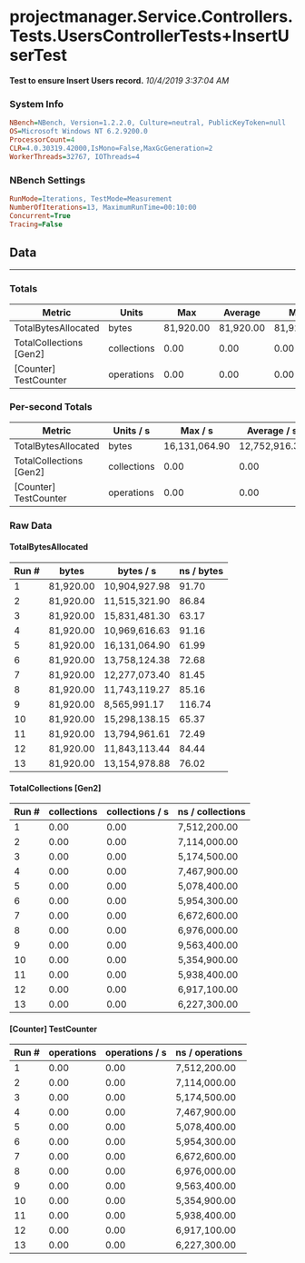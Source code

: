 ﻿# projectmanager.Service.Controllers.Tests.UsersControllerTests+InsertUserTest
__Test to ensure Insert Users record.__
_10/4/2019 3:37:04 AM_
### System Info
```ini
NBench=NBench, Version=1.2.2.0, Culture=neutral, PublicKeyToken=null
OS=Microsoft Windows NT 6.2.9200.0
ProcessorCount=4
CLR=4.0.30319.42000,IsMono=False,MaxGcGeneration=2
WorkerThreads=32767, IOThreads=4
```

### NBench Settings
```ini
RunMode=Iterations, TestMode=Measurement
NumberOfIterations=13, MaximumRunTime=00:10:00
Concurrent=True
Tracing=False
```

## Data
-------------------

### Totals
|          Metric |           Units |             Max |         Average |             Min |          StdDev |
|---------------- |---------------- |---------------- |---------------- |---------------- |---------------- |
|TotalBytesAllocated |           bytes |       81,920.00 |       81,920.00 |       81,920.00 |            0.00 |
|TotalCollections [Gen2] |     collections |            0.00 |            0.00 |            0.00 |            0.00 |
|[Counter] TestCounter |      operations |            0.00 |            0.00 |            0.00 |            0.00 |

### Per-second Totals
|          Metric |       Units / s |         Max / s |     Average / s |         Min / s |      StdDev / s |
|---------------- |---------------- |---------------- |---------------- |---------------- |---------------- |
|TotalBytesAllocated |           bytes |   16,131,064.90 |   12,752,916.39 |    8,565,991.17 |    2,186,256.67 |
|TotalCollections [Gen2] |     collections |            0.00 |            0.00 |            0.00 |            0.00 |
|[Counter] TestCounter |      operations |            0.00 |            0.00 |            0.00 |            0.00 |

### Raw Data
#### TotalBytesAllocated
|           Run # |           bytes |       bytes / s |      ns / bytes |
|---------------- |---------------- |---------------- |---------------- |
|               1 |       81,920.00 |   10,904,927.98 |           91.70 |
|               2 |       81,920.00 |   11,515,321.90 |           86.84 |
|               3 |       81,920.00 |   15,831,481.30 |           63.17 |
|               4 |       81,920.00 |   10,969,616.63 |           91.16 |
|               5 |       81,920.00 |   16,131,064.90 |           61.99 |
|               6 |       81,920.00 |   13,758,124.38 |           72.68 |
|               7 |       81,920.00 |   12,277,073.40 |           81.45 |
|               8 |       81,920.00 |   11,743,119.27 |           85.16 |
|               9 |       81,920.00 |    8,565,991.17 |          116.74 |
|              10 |       81,920.00 |   15,298,138.15 |           65.37 |
|              11 |       81,920.00 |   13,794,961.61 |           72.49 |
|              12 |       81,920.00 |   11,843,113.44 |           84.44 |
|              13 |       81,920.00 |   13,154,978.88 |           76.02 |

#### TotalCollections [Gen2]
|           Run # |     collections | collections / s |ns / collections |
|---------------- |---------------- |---------------- |---------------- |
|               1 |            0.00 |            0.00 |    7,512,200.00 |
|               2 |            0.00 |            0.00 |    7,114,000.00 |
|               3 |            0.00 |            0.00 |    5,174,500.00 |
|               4 |            0.00 |            0.00 |    7,467,900.00 |
|               5 |            0.00 |            0.00 |    5,078,400.00 |
|               6 |            0.00 |            0.00 |    5,954,300.00 |
|               7 |            0.00 |            0.00 |    6,672,600.00 |
|               8 |            0.00 |            0.00 |    6,976,000.00 |
|               9 |            0.00 |            0.00 |    9,563,400.00 |
|              10 |            0.00 |            0.00 |    5,354,900.00 |
|              11 |            0.00 |            0.00 |    5,938,400.00 |
|              12 |            0.00 |            0.00 |    6,917,100.00 |
|              13 |            0.00 |            0.00 |    6,227,300.00 |

#### [Counter] TestCounter
|           Run # |      operations |  operations / s | ns / operations |
|---------------- |---------------- |---------------- |---------------- |
|               1 |            0.00 |            0.00 |    7,512,200.00 |
|               2 |            0.00 |            0.00 |    7,114,000.00 |
|               3 |            0.00 |            0.00 |    5,174,500.00 |
|               4 |            0.00 |            0.00 |    7,467,900.00 |
|               5 |            0.00 |            0.00 |    5,078,400.00 |
|               6 |            0.00 |            0.00 |    5,954,300.00 |
|               7 |            0.00 |            0.00 |    6,672,600.00 |
|               8 |            0.00 |            0.00 |    6,976,000.00 |
|               9 |            0.00 |            0.00 |    9,563,400.00 |
|              10 |            0.00 |            0.00 |    5,354,900.00 |
|              11 |            0.00 |            0.00 |    5,938,400.00 |
|              12 |            0.00 |            0.00 |    6,917,100.00 |
|              13 |            0.00 |            0.00 |    6,227,300.00 |



